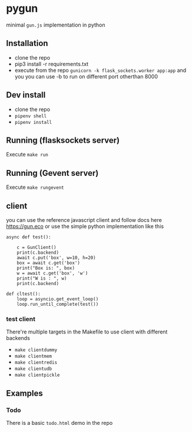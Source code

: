 # pygun
minimal `gun.js` implementation in python

## Installation
- clone the repo
- pip3 install -r requirements.txt
- execute from the repo `gunicorn -k flask_sockets.worker app:app` and you you can use -b to run on different port otherthan 8000

## Dev install
- clone the repo
- `pipenv shell`
- `pipenv install`

## Running (flasksockets server)
Execute `make run`

## Running (Gevent server)
Execute `make rungevent`


## client

you can use the reference javascript client and follow docs here https://gun.eco  or use the simple python implementation like this
```
async def test():

    c = GunClient()
    print(c.backend)
    await c.put('box', w=10, h=20)
    box = await c.get('box')
    print("Box is: ", box)
    w = await c.get('box', 'w')
    print("W is : ", w)
    print(c.backend)

def cltest():
    loop = asyncio.get_event_loop()
    loop.run_until_complete(test())

```


### test client

There're multiple targets in the Makefile to use client with different backends

- `make clientdummy`
- `make clientmem`
- `make clientredis`
- `make clientudb`
- `make clientpickle`

## Examples

### Todo
There is a basic `todo.html` demo in the repo